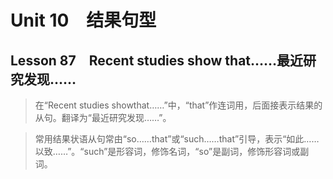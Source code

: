 ﻿ # Unit 10　结果句型
 ## Lesson 87　Recent studies show that……最近研究发现……
 
> 在“Recent studies showthat……”中，“that”作连词用，后面接表示结果的从句。翻译为“最近研究发现……”。

> 常用结果状语从句常由“so……that”或“such……that”引导，表示“如此……以致……”。“such”是形容词，修饰名词，“so”是副词，修饰形容词或副词。


 